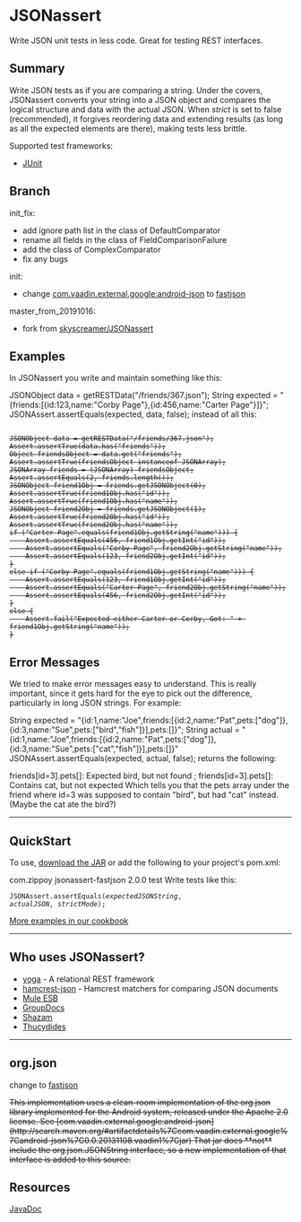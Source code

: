 JSONassert
==========

Write JSON unit tests in less code.  Great for testing REST interfaces.

Summary
-------

Write JSON tests as if you are comparing a string.  Under the covers, JSONassert converts your string into a JSON object and compares the logical structure and data with the actual JSON.  When _strict_ is set to false (recommended), it forgives reordering data and extending results (as long as all the expected elements are there), making tests less brittle.

Supported test frameworks:

* [JUnit](http://junit.org)

Branch
------

init_fix:

* add ignore path list in the class of DefaultComparator
* rename all fields in the class of FieldComparisonFailure
* add the class of ComplexComparator
* fix any bugs

init:

* change [com.vaadin.external.google:android-json](http://search.maven.org/#artifactdetails%7Ccom.vaadin.external.google%7Candroid-json%7C0.0.20131108.vaadin1%7Cjar) to [fastjson](https://github.com/alibaba/fastjson)

master_from_20191016:

* fork from [skyscreamer/JSONassert](https://github.com/skyscreamer/JSONassert)

Examples
--------

In JSONassert you write and maintain something like this:

JSONObject data = getRESTData("/friends/367.json");
String expected = "{friends:[{id:123,name:\"Corby Page\"},{id:456,name:\"Carter Page\"}]}";
JSONAssert.assertEquals(expected, data, false);
instead of all this:

<pre><code><del>
JSONObject data = getRESTData("/friends/367.json");
Assert.assertTrue(data.has("friends"));
Object friendsObject = data.get("friends");
Assert.assertTrue(friendsObject instanceof JSONArray);
JSONArray friends = (JSONArray) friendsObject;
Assert.assertEquals(2, friends.length());
JSONObject friend1Obj = friends.getJSONObject(0);
Assert.assertTrue(friend1Obj.has("id"));
Assert.assertTrue(friend1Obj.has("name"));
JSONObject friend2Obj = friends.getJSONObject(1);
Assert.assertTrue(friend2Obj.has("id"));
Assert.assertTrue(friend2Obj.has("name"));
if ("Carter Page".equals(friend1Obj.getString("name"))) {
    Assert.assertEquals(456, friend1Obj.getInt("id"));
    Assert.assertEquals("Corby Page", friend2Obj.getString("name"));
    Assert.assertEquals(123, friend2Obj.getInt("id"));
}
else if ("Corby Page".equals(friend1Obj.getString("name"))) {
    Assert.assertEquals(123, friend1Obj.getInt("id"));
    Assert.assertEquals("Carter Page", friend2Obj.getString("name"));
    Assert.assertEquals(456, friend2Obj.getInt("id"));
}
else {
    Assert.fail("Expected either Carter or Corby, Got: " + friend1Obj.getString("name"));
}
</del></code></pre>

Error Messages
--------------

We tried to make error messages easy to understand.  This is really important, since it gets hard for the eye to pick out the difference, particularly in long JSON strings.  For example:

String expected = "{id:1,name:\"Joe\",friends:[{id:2,name:\"Pat\",pets:[\"dog\"]},{id:3,name:\"Sue\",pets:[\"bird\",\"fish\"]}],pets:[]}";
String actual = "{id:1,name:\"Joe\",friends:[{id:2,name:\"Pat\",pets:[\"dog\"]},{id:3,name:\"Sue\",pets:[\"cat\",\"fish\"]}],pets:[]}"
JSONAssert.assertEquals(expected, actual, false);
returns the following:

friends[id=3].pets[]: Expected bird, but not found ; friends[id=3].pets[]: Contains cat, but not expected
Which tells you that the pets array under the friend where id=3 was supposed to contain "bird", but had "cat" instead.  (Maybe the cat ate the bird?)

---

QuickStart
----------

To use, [download the JAR](https://github.com/skyscreamer/JSONassert/releases) or add the following to your project's pom.xml:

<dependency>
    <groupId>com.zippoy</groupId>
    <artifactId>jsonassert-fastjson</artifactId>
    <version>2.0.0</version>
      <scope>test</scope>
</dependency>
Write tests like this:

<code>JSONAssert.assertEquals(<i>expectedJSONString</i>, <i>actualJSON</i>, <i>strictMode</i>);</code>

[More examples in our cookbook](http://jsonassert.skyscreamer.org/cookbook.html)

---

Who uses JSONassert?
--------------------

+ [yoga](https://github.com/skyscreamer/yoga) - A relational REST framework
+ [hamcrest-json](https://github.com/hertzsprung/hamcrest-json) - Hamcrest matchers for comparing JSON documents
+ [Mule ESB](http://www.mulesoft.org/)
+ [GroupDocs](http://groupdocs.com/)
+ [Shazam](http://www.shazam.com/)
+ [Thucydides](http://thucydides.net/)

---

org.json
--------

change to [fastjson](https://github.com/alibaba/fastjson)

<del>
This implementation uses a clean-room implementation of the org.json
library implemented for the Android system, released under the Apache 2.0 license. See
[com.vaadin.external.google:android-json](http://search.maven.org/#artifactdetails%7Ccom.vaadin.external.google%7Candroid-json%7C0.0.20131108.vaadin1%7Cjar)
That jar does **not** include the org.json.JSONString interface, so a new implementation of that interface is added to this source.
</del>

Resources
---------

[JavaDoc](http://jsonassert.skyscreamer.org/apidocs/index.html)
